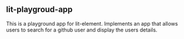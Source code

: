 ## lit-playgroud-app

This is a playground app for lit-element.
Implements an app that allows users to search for a github user and display the users details.
